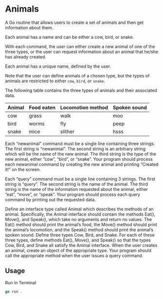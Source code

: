 # Animals

A Go routine that allows users to create a set of animals and then get information about them.

Each animal has a name and can be either a cow, bird, or snake. 

With each command, the user can either create a new animal of one of the three types, or the user can request information about an animal that he/she has already created.

Each animal has a unique name, defined by the user.

Note that the user can define animals of a chosen type, but the types of animals are restricted to either `cow`, `bird`, or `snake`. 

The following table contains the three types of animals and their associated data.

| Animal  | Food eaten | Locomotion method | Spoken sound |
| :---    | :----      | :---              | :---         |
| cow     | grass      | walk              | moo          |
| bird    | worms      | fly               | peep         |
| snake   | mice       | slither           | hsss         |




Each “newanimal” command must be a single line containing three strings. The first string is “newanimal”. The second string is an arbitrary string which will be the name of the new animal. The third string is the type of the new animal, either “cow”, “bird”, or “snake”.  Your program should process each newanimal command by creating the new animal and printing “Created it!” on the screen.

Each “query” command must be a single line containing 3 strings. The first string is “query”. The second string is the name of the animal. The third string is the name of the information requested about the animal, either “eat”, “move”, or “speak”. Your program should process each query command by printing out the requested data.

Define an interface type called Animal which describes the methods of an animal. Specifically, the Animal interface should contain the methods Eat(), Move(), and Speak(), which take no arguments and return no values. The Eat() method should print the animal’s food, the Move() method should print the animal’s locomotion, and the Speak() method should print the animal’s spoken sound. Define three types Cow, Bird, and Snake. For each of these three types, define methods Eat(), Move(), and Speak() so that the types Cow, Bird, and Snake all satisfy the Animal interface. When the user creates an animal, create an object of the appropriate type. Your program should call the appropriate method when the user issues a query command.



## Usage

Run in Terminal

```go
go run .     
```
